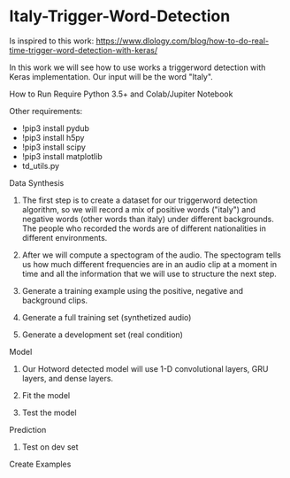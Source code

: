 # Italy-Trigger-Word-Detection
Is inspired to this work: https://www.dlology.com/blog/how-to-do-real-time-trigger-word-detection-with-keras/

In this work we will see how to use works a triggerword detection with Keras implementation. Our input will be the word "Italy".

How to Run Require Python 3.5+ and Colab/Jupiter Notebook

Other requirements:
 - !pip3 install pydub
 - !pip3 install h5py
 - !pip3 install scipy
 - !pip3 install matplotlib
 - td_utils.py

Data Synthesis

1) The first step is to create a dataset for our triggerword detection algorithm, so we will record a mix of positive words ("italy") and negative words (other words than italy) under different backgrounds. The people who recorded the words are of different nationalities in different environments.

2) After we will compute a spectogram of the audio. The spectogram tells us how much different frequencies are in an audio clip at a moment in time and all the information that we will use to structure the next step.

3) Generate a training example using the positive, negative and background clips.

4) Generate a full training set (synthetized audio)

5) Generate a development set (real condition)

Model

1) Our Hotword detected model will use 1-D convolutional layers, GRU layers, and dense layers.

2) Fit the model

3) Test the model

Prediction

1) Test on dev set

Create Examples
